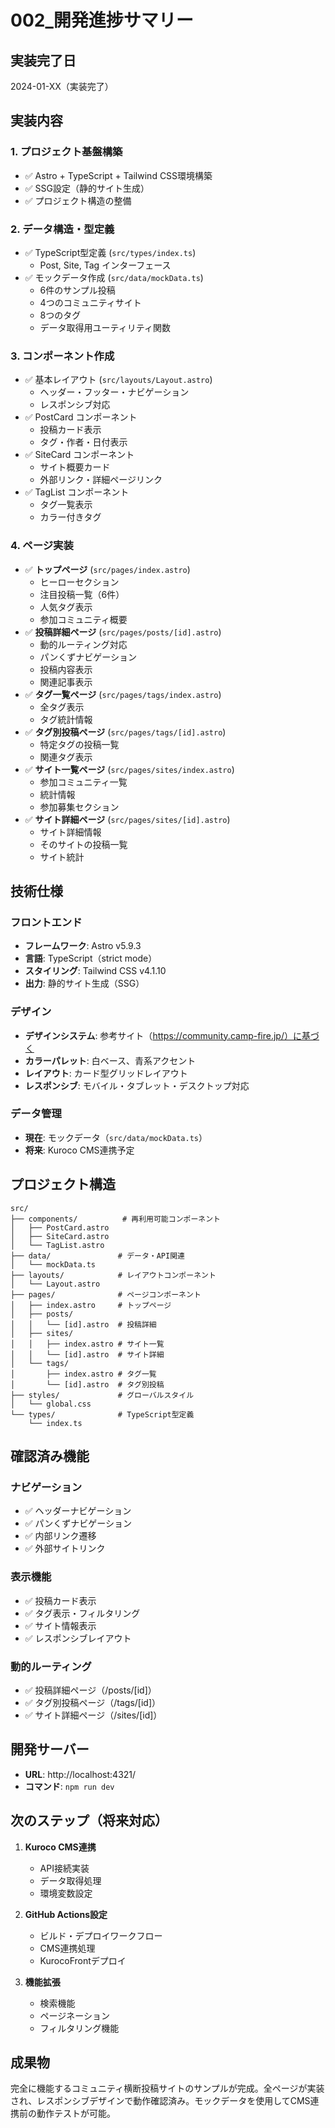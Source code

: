 # 002_開発進捗サマリー

## 実装完了日
2024-01-XX（実装完了）

## 実装内容

### 1. プロジェクト基盤構築
- ✅ Astro + TypeScript + Tailwind CSS環境構築
- ✅ SSG設定（静的サイト生成）
- ✅ プロジェクト構造の整備

### 2. データ構造・型定義
- ✅ TypeScript型定義 (`src/types/index.ts`)
  - Post, Site, Tag インターフェース
- ✅ モックデータ作成 (`src/data/mockData.ts`)
  - 6件のサンプル投稿
  - 4つのコミュニティサイト
  - 8つのタグ
  - データ取得用ユーティリティ関数

### 3. コンポーネント作成
- ✅ 基本レイアウト (`src/layouts/Layout.astro`)
  - ヘッダー・フッター・ナビゲーション
  - レスポンシブ対応
- ✅ PostCard コンポーネント
  - 投稿カード表示
  - タグ・作者・日付表示
- ✅ SiteCard コンポーネント
  - サイト概要カード
  - 外部リンク・詳細ページリンク
- ✅ TagList コンポーネント
  - タグ一覧表示
  - カラー付きタグ

### 4. ページ実装
- ✅ **トップページ** (`src/pages/index.astro`)
  - ヒーローセクション
  - 注目投稿一覧（6件）
  - 人気タグ表示
  - 参加コミュニティ概要
- ✅ **投稿詳細ページ** (`src/pages/posts/[id].astro`)
  - 動的ルーティング対応
  - パンくずナビゲーション
  - 投稿内容表示
  - 関連記事表示
- ✅ **タグ一覧ページ** (`src/pages/tags/index.astro`)
  - 全タグ表示
  - タグ統計情報
- ✅ **タグ別投稿ページ** (`src/pages/tags/[id].astro`)
  - 特定タグの投稿一覧
  - 関連タグ表示
- ✅ **サイト一覧ページ** (`src/pages/sites/index.astro`)
  - 参加コミュニティ一覧
  - 統計情報
  - 参加募集セクション
- ✅ **サイト詳細ページ** (`src/pages/sites/[id].astro`)
  - サイト詳細情報
  - そのサイトの投稿一覧
  - サイト統計

## 技術仕様

### フロントエンド
- **フレームワーク**: Astro v5.9.3
- **言語**: TypeScript（strict mode）
- **スタイリング**: Tailwind CSS v4.1.10
- **出力**: 静的サイト生成（SSG）

### デザイン
- **デザインシステム**: 参考サイト（https://community.camp-fire.jp/）に基づく
- **カラーパレット**: 白ベース、青系アクセント
- **レイアウト**: カード型グリッドレイアウト
- **レスポンシブ**: モバイル・タブレット・デスクトップ対応

### データ管理
- **現在**: モックデータ（`src/data/mockData.ts`）
- **将来**: Kuroco CMS連携予定

## プロジェクト構造

```
src/
├── components/          # 再利用可能コンポーネント
│   ├── PostCard.astro
│   ├── SiteCard.astro
│   └── TagList.astro
├── data/               # データ・API関連
│   └── mockData.ts
├── layouts/            # レイアウトコンポーネント
│   └── Layout.astro
├── pages/              # ページコンポーネント
│   ├── index.astro     # トップページ
│   ├── posts/
│   │   └── [id].astro  # 投稿詳細
│   ├── sites/
│   │   ├── index.astro # サイト一覧
│   │   └── [id].astro  # サイト詳細
│   └── tags/
│       ├── index.astro # タグ一覧
│       └── [id].astro  # タグ別投稿
├── styles/             # グローバルスタイル
│   └── global.css
└── types/              # TypeScript型定義
    └── index.ts
```

## 確認済み機能

### ナビゲーション
- ✅ ヘッダーナビゲーション
- ✅ パンくずナビゲーション
- ✅ 内部リンク遷移
- ✅ 外部サイトリンク

### 表示機能
- ✅ 投稿カード表示
- ✅ タグ表示・フィルタリング
- ✅ サイト情報表示
- ✅ レスポンシブレイアウト

### 動的ルーティング
- ✅ 投稿詳細ページ（/posts/[id]）
- ✅ タグ別投稿ページ（/tags/[id]）
- ✅ サイト詳細ページ（/sites/[id]）

## 開発サーバー

- **URL**: http://localhost:4321/
- **コマンド**: `npm run dev`

## 次のステップ（将来対応）

1. **Kuroco CMS連携**
   - API接続実装
   - データ取得処理
   - 環境変数設定

2. **GitHub Actions設定**
   - ビルド・デプロイワークフロー
   - CMS連携処理
   - KurocoFrontデプロイ

3. **機能拡張**
   - 検索機能
   - ページネーション
   - フィルタリング機能

## 成果物

完全に機能するコミュニティ横断投稿サイトのサンプルが完成。全ページが実装され、レスポンシブデザインで動作確認済み。モックデータを使用してCMS連携前の動作テストが可能。